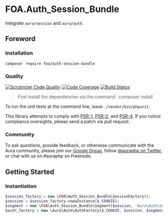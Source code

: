 # FOA.Auth_Session_Bundle

Integrate `aura/session` and `aura/auth`.

## Foreword

### Installation

```
composer require foa/auth-session-bundle
```

### Quality

[![Scrutinizer Code Quality](https://scrutinizer-ci.com/g/friendsofaura/FOA.Auth_Session_Bundle/badges/quality-score.png?b=master)](https://scrutinizer-ci.com/g/friendsofaura/FOA.Auth_Session_Bundle/)
[![Code Coverage](https://scrutinizer-ci.com/g/friendsofaura/FOA.Auth_Session_Bundle/badges/coverage.png?b=master)](https://scrutinizer-ci.com/g/friendsofaura/FOA.Auth_Session_Bundle/)
[![Build Status](https://travis-ci.org/friendsofaura/FOA.Auth_Session_Bundle.png?branch=master)](https://travis-ci.org/friendsofaura/FOA.Auth_Session_Bundle)

> First install the dependencies via the command : composer install

To run the unit tests at the command line, issue `./vendor/bin/phpunit`.

[Aura.Di]: https://github.com/auraphp/Aura.Di
[Composer]: http://getcomposer.org/

This library attempts to comply with [PSR-1][], [PSR-2][], and [PSR-4][]. If
you notice compliance oversights, please send a patch via pull request.

[PSR-1]: https://github.com/php-fig/fig-standards/blob/master/accepted/PSR-1-basic-coding-standard.md
[PSR-2]: https://github.com/php-fig/fig-standards/blob/master/accepted/PSR-2-coding-style-guide.md
[PSR-4]: https://github.com/php-fig/fig-standards/blob/master/accepted/PSR-4-autoloader.md

### Community

To ask questions, provide feedback, or otherwise communicate with the Aura community, please join our [Google Group](http://groups.google.com/group/auraphp), follow [@auraphp on Twitter](http://twitter.com/auraphp), or chat with us on #auraphp on Freenode.

## Getting Started

### Instantiation

```php
$session_factory = new \FOA\Auth_Session_Bundle\SessionFactory();
$session = $session_factory->newInstance($_COOKIE);
$segment = new \FOA\Auth_Session_Bundle\Segment($session, 'Aura\Auth\Session');
$auth_factory = new \Aura\Auth\AuthFactory($_COOKIE, $session, $segment);
```
